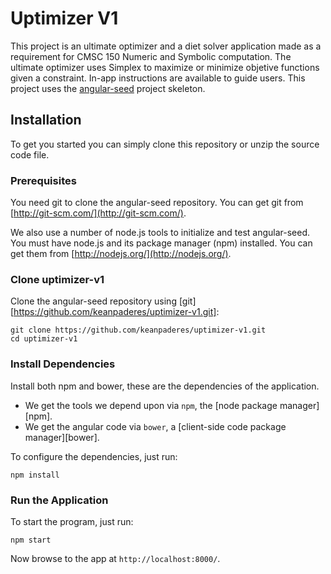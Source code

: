 # Uptimizer V1

This project is an ultimate optimizer and a diet solver application made as a requirement for CMSC 150 Numeric and Symbolic computation. The ultimate optimizer uses Simplex to maximize or minimize objetive functions given a constraint. In-app instructions are available to guide users. This project uses the [angular-seed](https://github.com/angular/angular-seed) project skeleton.

## Installation

To get you started you can simply clone this repository or unzip the source code file.

### Prerequisites

You need git to clone the angular-seed repository. You can get git from
[http://git-scm.com/](http://git-scm.com/).

We also use a number of node.js tools to initialize and test angular-seed. You must have node.js and
its package manager (npm) installed.  You can get them from [http://nodejs.org/](http://nodejs.org/).

### Clone uptimizer-v1

Clone the angular-seed repository using [git][https://github.com/keanpaderes/uptimizer-v1.git]:

```
git clone https://github.com/keanpaderes/uptimizer-v1.git
cd uptimizer-v1
```

### Install Dependencies

Install both npm and bower, these are the dependencies of the application.

* We get the tools we depend upon via `npm`, the [node package manager][npm].
* We get the angular code via `bower`, a [client-side code package manager][bower].

To configure the dependencies, just run:

```
npm install
```

### Run the Application

To start the program, just run:

```
npm start
```

Now browse to the app at `http://localhost:8000/`.
